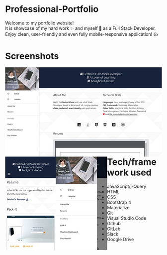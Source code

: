 # Professional-Portfolio
Welcome to my portfolio website! <br>
It is showcase of my hard work :sparkles: and myself :raising_hand: as a Full Stack Developer. <br>
Enjoy clean, user-friendly and even fully mobile-responsive application! :+1:

# Screenshots
<a href="https://schoe14.github.io/Professional-Portfolio/"><img src="https://github.com/schoe14/Professional-Portfolio/blob/master/Assets/images/portfolio-screenshot.JPG" style="float: left"></a>
<a href="https://schoe14.github.io/Professional-Portfolio/"><img src="https://github.com/schoe14/Professional-Portfolio/blob/master/Assets/images/portfolio-mobile-screenshot1.JPG" style="float: left"></a>
<a href="https://schoe14.github.io/Professional-Portfolio/"><img src="https://github.com/schoe14/Professional-Portfolio/blob/master/Assets/images/portfolio-mobile-screenshot2.JPG" style="float: left"></a>

# Tech/framework used
* JavaScript/j-Query
* HTML
* CSS
* Bootstrap 4
* Materialize
* Git
* Visual Studio Code
* Github
* GitLab
* Slack
* Google Drive